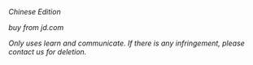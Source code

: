 *Chinese Edition*

*buy from jd.com* 

*Only uses learn and communicate. If there is any infringement, please contact us for deletion.*
